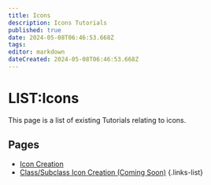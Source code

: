 ```yaml
---
title: Icons
description: Icons Tutorials
published: true
date: 2024-05-08T06:46:53.668Z
tags: 
editor: markdown
dateCreated: 2024-05-08T06:46:53.668Z
---
```


# LIST:Icons
This page is a list of existing Tutorials relating to icons.

## Pages
- [Icon Creation](Icon-Creation)
- [Class/Subclass Icon Creation (Coming Soon)](#)
{.links-list}